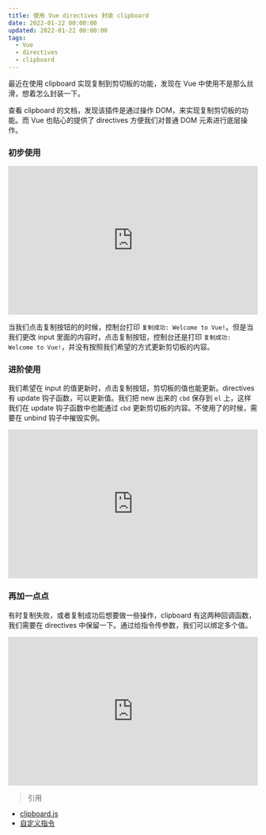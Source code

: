 ```yaml
---
title: 使用 Vue directives 封装 clipboard
date: 2022-01-22 00:00:00
updated: 2022-01-22 00:00:00
tags:
  - Vue
  - directives
  - clipboard
---
```


最近在使用 clipboard 实现复制到剪切板的功能，发现在 Vue 中使用不是那么丝滑，想着怎么封装一下。

<!-- more -->

查看 clipboard 的文档，发现该插件是通过操作 DOM，来实现复制剪切板的功能。而 Vue 也贴心的提供了 directives 方便我们对普通 DOM 元素进行底层操作。

### 初步使用

<iframe height="300" style="width: 100%;" scrolling="no" title="directives 初步使用" src="https://codepen.io/quietdw/embed/zYEQMVr?default-tab=js%2Cresult" frameborder="no" loading="lazy" allowtransparency="true" allowfullscreen="true">
  See the Pen <a href="https://codepen.io/quietdw/pen/zYEQMVr">
  directives 初步使用</a> by jiang (<a href="https://codepen.io/quietdw">@quietdw</a>)
  on <a href="https://codepen.io">CodePen</a>.
</iframe>

当我们点击复制按钮的的时候，控制台打印 `复制成功: Welcome to Vue!`。但是当我们更改 input 里面的内容时，点击复制按钮，控制台还是打印 `复制成功: Welcome to Vue!`，并没有按照我们希望的方式更新剪切板的内容。

### 进阶使用

我们希望在 input 的值更新时，点击复制按钮，剪切板的值也能更新。directives 有 update 钩子函数，可以更新值。我们把 new 出来的 `cbd` 保存到 `el` 上，这样我们在 update 钩子函数中也能通过 `cbd` 更新剪切板的内容。不使用了的时候，需要在 unbind 钩子中摧毁实例。

<iframe height="300" style="width: 100%;" scrolling="no" title="directives 进阶使用" src="https://codepen.io/quietdw/embed/MWEdZEy?default-tab=js%2Cresult" frameborder="no" loading="lazy" allowtransparency="true" allowfullscreen="true">
  See the Pen <a href="https://codepen.io/quietdw/pen/MWEdZEy">
  directives 进阶使用</a> by jiang (<a href="https://codepen.io/quietdw">@quietdw</a>)
  on <a href="https://codepen.io">CodePen</a>.
</iframe>

### 再加一点点

有时复制失败，或者复制成功后想要做一些操作，clipboard 有这两种回调函数，我们需要在 directives 中保留一下。通过给指令传参数，我们可以绑定多个值。

<iframe height="300" style="width: 100%;" scrolling="no" title="directives 进阶使用" src="https://codepen.io/quietdw/embed/LYzoMXm?default-tab=js%2Cresult" frameborder="no" loading="lazy" allowtransparency="true" allowfullscreen="true">
  See the Pen <a href="https://codepen.io/quietdw/pen/LYzoMXm">
  directives 进阶使用</a> by jiang (<a href="https://codepen.io/quietdw">@quietdw</a>)
  on <a href="https://codepen.io">CodePen</a>.
</iframe>

> 引用

- [clipboard.js](https://clipboardjs.com/#example-target)
- [自定义指令](https://cn.vuejs.org/v2/guide/custom-directive.html)
